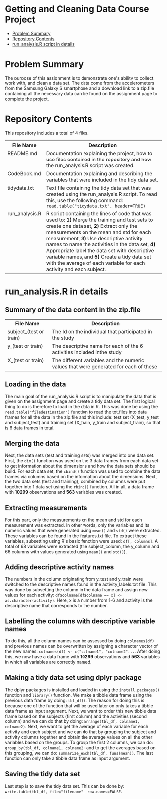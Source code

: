 # Getting and Cleaning Data Course Project
* [Problem Summary](#summary)
* [Repository Contents](#contents)
* [run_analysis.R script in details](#script)

<h1 id=summary>Problem Summary </h1>
The purpose of this assignment is to demonstrate one's ability to collect, work with, and clean a data set.
The data come from the accelerometers from the Samsung Galaxy S smartphone and a download link to a zip.file containing all the necessary data can be found on the assignment page to complete the project. 

<h1 id=contents>Repository Contents</h1>
This repository includes a total of 4 files.

<table>
<tr><th>File Name</th><th>Description</th></tr>
<tr><td valign=top>README.md</td><td>Documentation explaining the project, how to use files contained in the repository and how the run_analysis.R script was created.</td></tr>
<tr><td valign=top>CodeBook.md</td><td>Documentation explaining and describing the variables that were included in the tidy data set.</td></tr>
<tr><td valign=top>tidydata.txt</td><td>Text file containing the tidy data set that was created using the run_analysis.R script. To read this, use the following command: <code>read.table("tidydata.txt", header=TRUE)</code></td></tr>
<tr><td valign=top>run_analysis.R</td><td>R script containing the lines of code that was used to: <b>1)</b> Merge the training and test sets to create one data set, <b>2)</b> Extract only the measurements on the mean and std for each measurement, <b>3)</b> Use descriptive activity names to name the activities in the data set, <b>4)</b> Appropriate label the data set with descriptive variable names, and <b>5)</b> Create a tidy data set with the average of each variable for each activity and each subject.</tr>
</table>

<h1 id=script>run_analysis.R in details</h1>
<h2>Summary of the data content in the zip.file</h2>
<table>
  <tr><th>File Name</th><th>Description</th></tr>
  <tr><td valign=top>subject_(test or train)</td><td>The Id on the individual that participated in the study</td></tr>
  <tr><td valign=top>y_(test or train)</td><td>The descriptive name for each of the 6 activities included inthe study</td></tr>
  <tr><td valign=top>X_(test or train)</td><td>The different variables and the numeric values that were generated for each of these</td></tr>
<table>
<h2>Loading in the data</h2>
The main goal of the run_analysis.R script is to manipulate the data that is given on the assignment page and create a tidy data set. The first logical thing to do is therefore to load in the data in R. This was done be using the <code>read.table("filedestination")</code> function to read the txt.files into data frames for all the data in the zip.file and this include: test set (X_test, y_test and subject_test) and training set (X_train, y_train and subject_train), so that is 6 data frames in total.
<h2>Merging the data</h2>
Next, the data sets (test and training sets) was merged into one data set. First, the <code>dim()</code> function was used on the 3 data frames from each data set to get information about the dimensions and how the data sets should be build. For each data set, the <code>cbind()</code> function was used to combine the data frames via columns based on the information about the dimensions. Next, the two data sets (test and training), combined by columns were put together into 1 data set using the <code>rbind()</code> function. All in all, a data frame with <b>10299</b> observations and <b>563</b> variables was created.
<h2>Extracting measurements</h2>
For this part, only the measurements on the mean and std for each measurement was extracted. In other words, only the variables and its numeric values that were generated using <code>mean()</code> and <code>std()</code> were extracted. These variables can be found in the features.txt file. To extract these variables, subsetting using R's basic function were used: <code>df[, columns]</code>. A total of 68 variables were extracted (the subject_column, the y_column and 66 columns with values generated using <code>mean()</code> and <code>std()</code>).       
<h2>Adding descriptive activity names</h2>
The numbers in the column originating from y_test and y_train were switched to the descriptive names found in the activity_labels.txt file. This was done by subsetting the column in the data frame and assign new values for each activity: <code>df$colname[df$colname == x] <- as.character(activity)</code>. Here, x is a number from 1-6 and activity is the descriptive name that corresponds to the number.
<h2>Labelling the columns with descriptive variable names</h2>
To do this, all the column names can be assessed by doing <code>colnames(df)</code> and previous names can be overwritten by assigning a character vector of the new names: <code>colnames(df) <- c("colname1", "colname2"...</code>. After doing this, we now have a data frame with <b>10299</b> observations and <b>563</b> variables in which all variables are correctly named.
<h2>Making a tidy data set using dplyr package</h2>
The dplyr packages is installed and loaded in using the <code>install.packages()</code> function and <code>library()</code> function.
We make a tibble data frame using the previous data frame by doing: <code>tbl_df()</code>. The reason for doing this is because one of the function that will be used later on only takes a tibble data frame as input argument.
Next, we want to order this new tibble data frame based on the subjects (first column) and the activities (second column) and we can do that by doing: <code>arrange(tbl_df, colname1, colname2)</code>.
Next, we want to get the average of each variable for each activity and each subject and we can do that by grouping the subject and activity columns together and obtain the average values on all the other variables based on the groups. To group the first 2 columns, we can do: <code>group_by(tbl_df, colname1, colname2)</code> and to get the averages based on this grouping, we can do: <code>summarize_each(tbl_df, funs(mean))</code>. The last function can only take a tibble data frame as input argument.
<h2>Saving the tidy data set</h2>
Last step is to save the tidy data set. This can be done by: <code>write.table(tbl_df, file="filename", row.names=FALSE</code>. 
  
  
  
  
  









